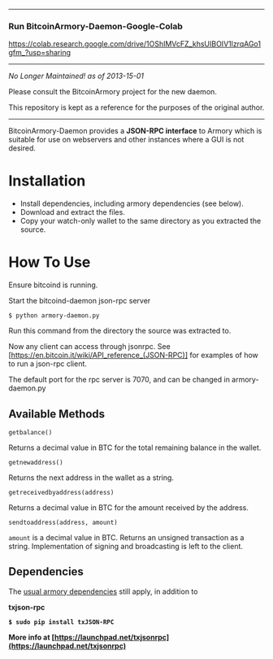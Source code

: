 -------------------------
### Run BitcoinArmory-Daemon-Google-Colab

https://colab.research.google.com/drive/1OShIMVcFZ_khsUIBOIV1lzrqAGo1gfm_?usp=sharing

-------------------------

*No Longer Maintained! as of 2013-15-01*

Please consult the BitcoinArmory project for the new daemon.

This repository is kept as a reference for the purposes of the original author.

---------

BitcoinArmory-Daemon provides a <b>JSON-RPC interface</b> to Armory which is suitable for use on webservers and other instances where a GUI is not desired.

Installation
============

* Install dependencies, including armory dependencies (see below).
* Download and extract the files.
* Copy your watch-only wallet to the same directory as you extracted the source.

How To Use
=======

Ensure bitcoind is running.

Start the bitcoind-daemon json-rpc server

`$ python armory-daemon.py`

Run this command from the directory the source was extracted to.

Now any client can access through jsonrpc. See [https://en.bitcoin.it/wiki/API_reference_(JSON-RPC)]
for examples of how to run a json-rpc client.

The default port for the rpc server is 7070, and can be changed in armory-daemon.py

Available Methods
-----------------
`getbalance()`

Returns a decimal value in BTC for the total remaining balance in the wallet.


`getnewaddress()`

Returns the next address in the wallet as a string.


`getreceivedbyaddress(address)`

Returns a decimal value in BTC for the amount received by the address.


`sendtoaddress(address, amount)`

`amount` is a decimal value in BTC. Returns an unsigned transaction as a string. Implementation of signing and broadcasting is left to the client.

Dependencies
------------

The [usual armory dependencies] still apply, in addition to

<b>txjson-rpc<b>

`$ sudo pip install txJSON-RPC`

More info at [https://launchpad.net/txjsonrpc](https://launchpad.net/txjsonrpc)

[https://en.bitcoin.it/wiki/API_reference_(JSON-RPC)]: https://en.bitcoin.it/wiki/API_reference_(JSON-RPC)
[usual armory dependencies]: https://bitcointalk.org/index.php?topic=92496.msg1027061#msg1027061
